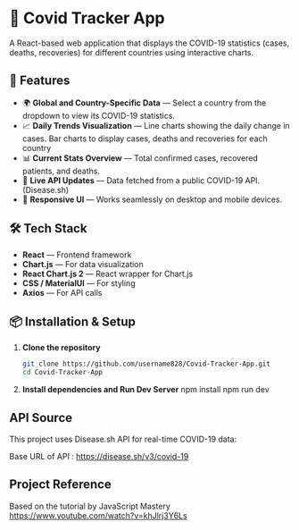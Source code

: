 # 🦠 Covid Tracker App

A React-based web application that displays the COVID-19 statistics (cases, deaths, recoveries) for different countries using interactive charts.

## 📌 Features
- 🌍 **Global and Country-Specific Data** — Select a country from the dropdown to view its COVID-19 statistics.
- 📈 **Daily Trends Visualization** — Line charts showing the daily change in cases. Bar charts to display cases, deaths and recoveries for each country
- 📊 **Current Stats Overview** — Total confirmed cases, recovered patients, and deaths.
- 🔄 **Live API Updates** — Data fetched from a public COVID-19 API. (Disease.sh)
- 🎨 **Responsive UI** — Works seamlessly on desktop and mobile devices.

## 🛠 Tech Stack
- **React** — Frontend framework
- **Chart.js** — For data visualization
- **React Chart.js 2** — React wrapper for Chart.js
- **CSS / MaterialUI** — For styling
- **Axios** — For API calls

## 📦 Installation & Setup

1. **Clone the repository**
   ```bash
   git clone https://github.com/username828/Covid-Tracker-App.git
   cd Covid-Tracker-App

2. **Install dependencies and Run Dev Server** 
   npm install
   npm run dev


## API Source
This project uses Disease.sh API for real-time COVID-19 data:

Base URL of API : https://disease.sh/v3/covid-19

## Project Reference
Based on the tutorial by JavaScript Mastery https://www.youtube.com/watch?v=khJlrj3Y6Ls

